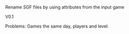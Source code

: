 Rename SGF files by using attributes from the input game

V0.1

Problems: Games the same day, players and level.

